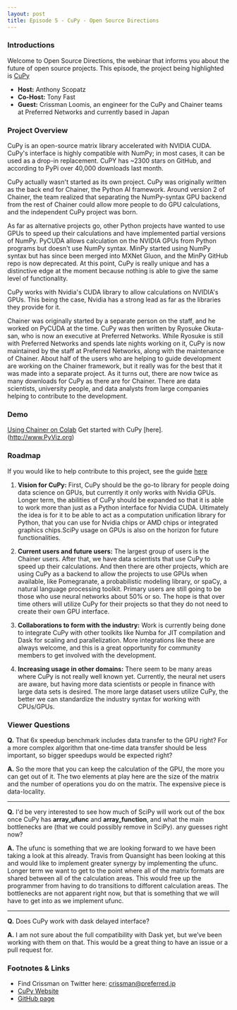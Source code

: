 ```yaml
---
layout: post
title: Episode 5 - CuPy - Open Source Directions
---
```


### Introductions

Welcome to Open Source Directions, the webinar that informs you about the future of open source projects.
This episode, the project being highlighted is [CuPy](https://cupy.chainer.org/)

* **Host:** Anthony Scopatz
* **Co-Host:** Tony Fast
* **Guest:** Crissman Loomis, an engineer for the CuPy and Chainer teams at Preferred Networks and currently based in Japan

### Project Overview

CuPy is an open-source matrix library accelerated with NVIDIA CUDA. CuPy's interface is highly compatible with NumPy; in most cases, it can be used as a drop-in replacement. CuPY has ~2300 stars on GitHub, and according to PyPi over 40,000 downloads last month.

CuPy actually wasn't started as its own project. CuPy was originally written as the back end for Chainer, the Python AI framework. Around version 2 of Chainer, the team realized that separating the NumPy-syntax GPU backend from the rest of Chainer could allow more people to do GPU calculations, and the independent CuPy project was born.

As far as alternative projects go, other Python projects have wanted to use GPUs to speed up their calculations and have implemented partial versions of NumPy. PyCUDA allows calculation on the NVIDIA GPUs from Python programs but doesn't use NumPy syntax. MinPy started using NumPy syntax but has since been merged into MXNet Gluon, and the MinPy GitHub repo is now deprecated.  At this point, CuPy is really unique and has a distinctive edge at the moment because nothing is able to give the same level of functionality.  

CuPy works with Nvidia's CUDA library to allow calculations on NVIDIA's GPUs.  This being the case, Nvidia has a strong lead as far as the libraries they provide for it.  

Chainer was originally started by a separate person on the staff, and he worked on PyCUDA at the time. CuPy was then written by Ryosuke Okuta-san, who is now an executive at Preferred Networks.  While Ryosuke is still with Preferred Networks and spends late nights working on it, CuPy is now maintained by the staff at Preferred Networks, along with the maintenance of Chainer.  About half of the users who are helping to guide development are working on the Chainer framework, but it really was for the best that it was made into a separate project.  As it turns out, there are now twice as many downloads for CuPy as there are for Chainer.  There are data scientists, university people, and data analysts from large companies helping to contribute to the development.

### Demo

[Using Chainer on Colab](https://colab.research.google.com/drive/1jteww_qxlBDesALtdr1bwqTjC-GdXBM0)
Get started with CuPy [here].(http://www.PyViz.org)


### Roadmap

If you would like to help contribute to this project, see the guide [here](https://docs-cupy.chainer.org/en/stable/contribution.html)

1. **Vision for CuPy:**  First, CuPy should be the go-to library for people doing data science on GPUs, but currently it only works with Nvidia GPUs. Longer term, the abilities of CuPy should be expanded so that it is able to work more than just as a Python interface for Nvidia CUDA.  Ultimately the idea is for it to be able to act as a computation unification library for Python, that you can use for Nvidia chips or AMD chips or integrated graphics chips.SciPy usage on GPUs is also on the horizon for future functionalities.

2. **Current users and future users:**  The largest group of users is the Chainer users. After that, we have data scientists that use CuPy to speed up their calculations. And then there are other projects, which are using CuPy as a backend to allow the projects to use GPUs when available, like Pomegranate, a probabilistic modeling library, or spaCy, a natural language processing toolkit.  Primary users are still going to be those who use neural networks about 50% or so.  The hope is that over time others will utilize CuPy for their projects so that they do not need to create their own GPU interface.  

3. **Collaborations to form with the industry:**  Work is currently being done to integrate CuPy with other toolkits like Numba for JIT compilation and Dask for scaling and parallelization. More integrations like these are always welcome, and this is a great opportunity for community members to get involved with the development.  

4. **Increasing usage in other domains:**  There seem to be many areas where CuPy is not really well known yet.  Currently, the neural net users are aware, but having more data scientists or people in finance with large data sets is desired.  The more large dataset users utilize CuPy, the better we can standardize the industry syntax for working with CPUs/GPUs.  

### Viewer Questions

**Q.** That 6x speedup benchmark includes data transfer to the GPU right? For a more complex algorithm that one-time data transfer should be less important, so bigger speedups would be expected right?

**A.**  So the more that you can keep the calculation of the GPU, the more you can get out of it.  The two elements at play here are the size of the matrix and the number of operations you do on the matrix.  The expensive piece is data-locality.  

---

**Q.** I'd be very interested to see how much of SciPy will work out of the box once CuPy has __array_ufunc__ and __array_function__, and what the main bottlenecks are (that we could possibly remove in SciPy). any guesses right now?

**A.**   The ufunc is something that we are looking forward to we have been taking a look at this already.  Travis from Quansight has been looking at this and would like to implement greater synergy by implementing the ufunc.  Longer term we want to get to the point where all of the matrix formats are shared between all of the calculation areas.  This would free up the programmer from having to do transitions to difforent calculation areas.  The bottlenecks are not apparent right now, but that is something that we will have to get into as we implement ufunc.  

---

**Q.** Does CuPy work with dask delayed interface?

**A.**  I am not sure about the full compatibility with Dask yet, but we’ve been working with them on that.  This would be a great thing to have an issue or a pull request for.

### Footnotes & Links


* Find Crissman on Twitter here: crissman@preferred.jp
* [CuPy Website](https://docs-cupy.chainer.org/en/stable/index.html)
* [GitHub page](https://github.com/cupy/cupy)
